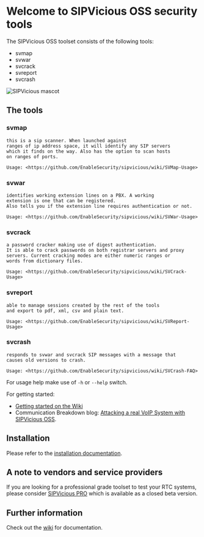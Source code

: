 # Welcome to SIPVicious OSS security tools

The SIPVicious OSS toolset consists of the following tools:

- svmap
- svwar
- svcrack
- svreport
- svcrash

![SIPVicious mascot](https://blog.sipvicious.com/images/sipvicious.png)

## The tools

### svmap

	this is a sip scanner. When launched against
	ranges of ip address space, it will identify any SIP servers 
	which it finds on the way. Also has the option to scan hosts 
	on ranges of ports.

	Usage: <https://github.com/EnableSecurity/sipvicious/wiki/SVMap-Usage>

### svwar

	identifies working extension lines on a PBX. A working 
	extension is one that can be registered. 
	Also tells you if the extension line requires authentication or not. 

	Usage: <https://github.com/EnableSecurity/sipvicious/wiki/SVWar-Usage>

### svcrack
	
	a password cracker making use of digest authentication. 
	It is able to crack passwords on both registrar servers and proxy 
	servers. Current cracking modes are either numeric ranges or
	words from dictionary files.

	Usage: <https://github.com/EnableSecurity/sipvicious/wiki/SVCrack-Usage>

### svreport

	able to manage sessions created by the rest of the tools
	and export to pdf, xml, csv and plain text.

	Usage: <https://github.com/EnableSecurity/sipvicious/wiki/SVReport-Usage>

### svcrash
	
	responds to svwar and svcrack SIP messages with a message that
	causes old versions to crash. 

	Usage: <https://github.com/EnableSecurity/sipvicious/wiki/SVCrash-FAQ>

For usage help make use of `-h` or `--help` switch. 

For getting started:

- [Getting started on the Wiki](https://github.com/enablesecurity/sipvicious/wiki/Getting-Started)
- Communication Breakdown blog: [Attacking a real VoIP System with SIPVicious OSS](https://www.rtcsec.com/2020/06/02-attacking-voip-system-with-sipvicious/).

## Installation

Please refer to the [installation documentation](https://github.com/EnableSecurity/sipvicious/wiki/Basics#installation).

## A note to vendors and service providers

If you are looking for a professional grade toolset to test your RTC systems, please consider [SIPVicious PRO](https://www.sipvicious.pro) which is available as a closed beta version.

## Further information

Check out the [wiki](https://github.com/enablesecurity/sipvicious/wiki) for documentation.

